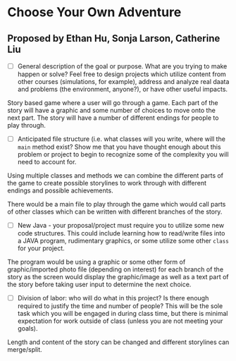 # Choose Your Own Adventure

## Proposed by Ethan Hu, Sonja Larson, Catherine Liu


- [ ] General description of the goal or purpose. What are you trying to make happen or solve? Feel free to design projects which utilize content from other courses (simulations, for example), address and analyze real daata and problems (the environment, anyone?), or have other useful impacts.

Story based game where a user will go through a game. Each part of the story will have a graphic and some number of choices to move onto the next part. The story will have a number of different endings for people to play through.



- [ ] Anticipated file structure (i.e. what classes will you write, where will the `main` method exist? Show me that you have thought enough about this problem or project to begin to recognize some of the complexity you will need to account for.

Using multiple classes and methods we can combine the different parts of the game to create possible storylines to work through with different endings and possible achievements.

There would be a main file to play through the game which would call parts of other classes which can be written with different branches of the story.


- [ ] New Java - your proposal/project must require you to utilize some new code structures. This could include learning how to read/write files into a JAVA program, rudimentary graphics, or some utilize some other `class` for your project.


The program would be using a graphic or some other form of graphic/imported photo file (depending on interest) for each branch of the story as the screen would display the graphic/image as well as a text part of the story before taking user input to determine the next choice.


- [ ] Division of labor: who will do what in this project? Is there enough required to justify the time and number of people? This will be the sole task which you will be engaged in during class time, but there is minimal expectation for work outside of class (unless you are not meeting your goals).

Length and content of the story can be changed and different storylines can merge/split.
